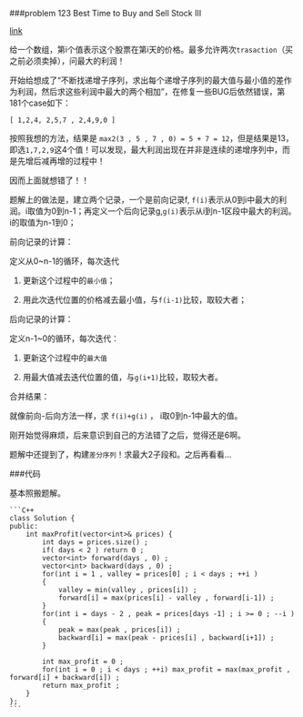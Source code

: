###problem 123  Best Time to Buy and Sell Stock III

[link](https://leetcode.com/problems/best-time-to-buy-and-sell-stock-iii/)


给一个数组，第i个值表示这个股票在第i天的价格。最多允许两次`trasaction`（买之前必须卖掉），问最大的利润！

开始给想成了“不断找递增子序列，求出每个递增子序列的最大值与最小值的差作为利润，然后求这些利润中最大的两个相加”，在修复一些BUG后依然错误，第181个case如下：

`[ 1,2,4, 2,5,7 , 2,4,9,0 ]`

按照我想的方法，结果是 `max2(3 , 5 , 7 , 0) = 5 + 7 = 12`，但是结果是13，即选`1,7,2,9`这4个值！可以发现，最大利润出现在并非是连续的递增序列中，而是先增后减再增的过程中！

因而上面就想错了！！

题解上的做法是，建立两个记录，一个是前向记录f, `f(i)`表示从0到i中最大的利润。i取值为0到n-1；再定义一个后向记录g,`g(i)`表示从i到n-1区段中最大的利润。i的取值为n-1到0；

前向记录的计算：

定义从0~n-1的循环，每次迭代

1. 更新这个过程中的`最小值`；

2. 用此次迭代位置的价格减去最小值，与`f(i-1)`比较，取较大者；

后向记录的计算：

定义n-1~0的循环，每次迭代：

1. 更新这个过程中的`最大值`

2. 用最大值减去迭代位置的值，与`g(i+1)`比较，取较大者。

合并结果：

就像前向-后向方法一样，求 `f(i)+g(i)` ， i取0到n-1中最大的值。

刚开始觉得麻烦，后来意识到自己的方法错了之后，觉得还是6啊。

题解中还提到了，构建`差分序列`！求最大2子段和。之后再看看...

###代码

基本照搬题解。

    ```C++
    class Solution {
    public:
        int maxProfit(vector<int>& prices) {
            int days = prices.size() ;
            if( days < 2 ) return 0 ;
            vector<int> forward(days , 0) ;
            vector<int> backward(days , 0) ;
            for(int i = 1 , valley = prices[0] ; i < days ; ++i )
            {
                valley = min(valley , prices[i]) ;
                forward[i] = max(prices[i] - valley , forward[i-1]) ;
            }
            for(int i = days - 2 , peak = prices[days -1] ; i >= 0 ; --i )
            {
                peak = max(peak , prices[i]) ;
                backward[i] = max(peak - prices[i] , backward[i+1]) ;
            }
            
            int max_profit = 0 ;
            for(int i = 0 ; i < days ; ++i) max_profit = max(max_profit , forward[i] + backward[i]) ;
            return max_profit ;
        }
    };
    ```
